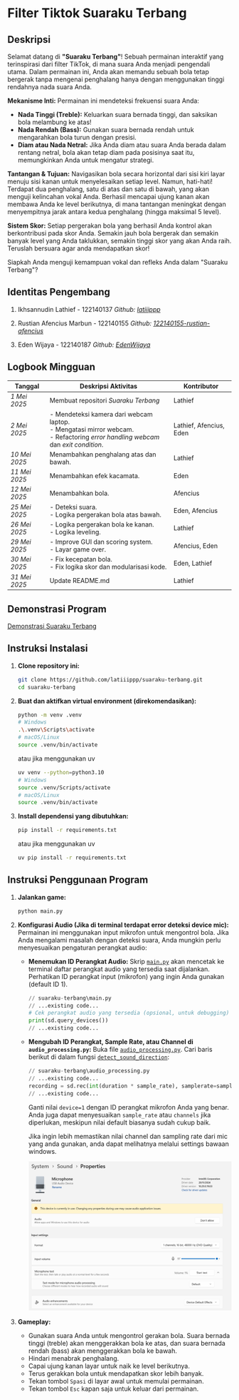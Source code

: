 # Filter Tiktok Suaraku Terbang

## Deskripsi

Selamat datang di **"Suaraku Terbang"**! Sebuah permainan interaktif yang terinspirasi dari filter TikTok, di mana suara Anda menjadi pengendali utama. Dalam permainan ini, Anda akan memandu sebuah bola tetap bergerak tanpa mengenai penghalang hanya dengan menggunakan tinggi rendahnya nada suara Anda.

**Mekanisme Inti:**
Permainan ini mendeteksi frekuensi suara Anda:

- **Nada Tinggi (Treble):** Keluarkan suara bernada tinggi, dan saksikan bola melambung ke atas!
- **Nada Rendah (Bass):** Gunakan suara bernada rendah untuk mengarahkan bola turun dengan presisi.
- **Diam atau Nada Netral:** Jika Anda diam atau suara Anda berada dalam rentang netral, bola akan tetap diam pada posisinya saat itu, memungkinkan Anda untuk mengatur strategi.

**Tantangan & Tujuan:**
Navigasikan bola secara horizontal dari sisi kiri layar menuju sisi kanan untuk menyelesaikan setiap level. Namun, hati-hati! Terdapat dua penghalang, satu di atas dan satu di bawah, yang akan menguji kelincahan vokal Anda. Berhasil mencapai ujung kanan akan membawa Anda ke level berikutnya, di mana tantangan meningkat dengan menyempitnya jarak antara kedua penghalang (hingga maksimal 5 level).

**Sistem Skor:**
Setiap pergerakan bola yang berhasil Anda kontrol akan berkontribusi pada skor Anda. Semakin jauh bola bergerak dan semakin banyak level yang Anda taklukkan, semakin tinggi skor yang akan Anda raih. Teruslah bersuara agar anda mendapatkan skor!

Siapkah Anda menguji kemampuan vokal dan refleks Anda dalam "Suaraku Terbang"?

## Identitas Pengembang

1. Ikhsannudin Lathief - 122140137
   _Github: [latiiippp](https://github.com/latiiippp)_

2. Rustian Afencius Marbun - 122140155
   _Github: [122140155-rustian-afencius](https://github.com/122140155-rustian-afencius)_

3. Eden Wijaya - 122140187
   _Github: [EdenWijaya](https://github.com/EdenWijaya)_

## Logbook Mingguan

| Tanggal       | Deskripsi Aktivitas                                                                                                                  | Kontributor             |
| ------------- | ------------------------------------------------------------------------------------------------------------------------------------ | ----------------------- |
| _1 Mei 2025_  | Membuat repositori _Suaraku Terbang_                                                                                                 | Lathief                 |
| _2 Mei 2025_  | - Mendeteksi kamera dari webcam laptop.<br>- Mengatasi mirror webcam.<br>- Refactoring _error handling webcam_ dan _exit condition_. | Lathief, Afencius, Eden |
| _10 Mei 2025_ | Menambahkan penghalang atas dan bawah.                                                                                               | Lathief                 |
| _11 Mei 2025_ | Menambahkan efek kacamata.                                                                                                           | Eden                    |
| _12 Mei 2025_ | Menambahkan bola.                                                                                                                    | Afencius                |
| _25 Mei 2025_ | - Deteksi suara.<br>- Logika pergerakan bola atas bawah.                                                                             | Eden, Afencius          |
| _26 Mei 2025_ | - Logika pergerakan bola ke kanan.<br>- Logika leveling.                                                                             | Lathief                 |
| _29 Mei 2025_ | - Improve GUI dan scoring system.<br>- Layar game over.                                                                              | Afencius, Eden          |
| _30 Mei 2025_ | - Fix kecepatan bola.<br>- Fix logika skor dan modularisasi kode.                                                                    | Eden, Lathief           |
| _31 Mei 2025_ | Update README.md                                                                                                                     | Lathief                 |

## Demonstrasi Program

[Demonstrasi Suaraku Terbang](https://youtu.be/gLfBfn93XxQ?si=p_Sxa1XPKhcVgiYn)

## Instruksi Instalasi

1.  **Clone repository ini:**

    ```bash
    git clone https://github.com/latiiippp/suaraku-terbang.git
    cd suaraku-terbang
    ```

2.  **Buat dan aktifkan virtual environment (direkomendasikan):**

    ```bash
    python -m venv .venv
    # Windows
    .\.venv\Scripts\activate
    # macOS/Linux
    source .venv/bin/activate
    ```

    atau jika menggunakan uv

    ```bash
    uv venv --python=python3.10
    # Windows
    source .venv/Scripts/activate
    # macOS/Linux
    source .venv/bin/activate
    ```

3.  **Install dependensi yang dibutuhkan:**

    ```bash
    pip install -r requirements.txt
    ```

    atau jika menggunakan uv

    ```bash
    uv pip install -r requirements.txt
    ```

## Instruksi Penggunaan Program

1.  **Jalankan game:**

    ```bash
    python main.py
    ```

2.  **Konfigurasi Audio (Jika di terminal terdapat error deteksi device mic):**
    Permainan ini menggunakan input mikrofon untuk mengontrol bola. Jika Anda mengalami masalah dengan deteksi suara, Anda mungkin perlu menyesuaikan pengaturan perangkat audio:

    - **Menemukan ID Perangkat Audio:**
      Skrip [`main.py`](main.py) akan mencetak ke terminal daftar perangkat audio yang tersedia saat dijalankan. Perhatikan ID perangkat input (mikrofon) yang ingin Anda gunakan (default ID 1).

      ```python
      // suaraku-terbang\main.py
      // ...existing code...
      # Cek perangkat audio yang tersedia (opsional, untuk debugging)
      print(sd.query_devices())
      // ...existing code...
      ```

    - **Mengubah ID Perangkat, Sample Rate, atau Channel di `audio_processing.py`:**
      Buka file [`audio_processing.py`](audio_processing.py).
      Cari baris berikut di dalam fungsi [`detect_sound_direction`](audio_processing.py):

      ```python
      // suaraku-terbang\audio_processing.py
      // ...existing code...
      recording = sd.rec(int(duration * sample_rate), samplerate=sample_rate, channels=1, dtype='float32', device=1) # Sesuaikan device jika perlu
      // ...existing code...
      ```

      Ganti nilai `device=1` dengan ID perangkat mikrofon Anda yang benar. Anda juga dapat menyesuaikan `sample_rate` atau `channels` jika diperlukan, meskipun nilai default biasanya sudah cukup baik.

      Jika ingin lebih memastikan nilai channel dan sampling rate dari mic yang anda gunakan, anda dapat melihatnya melalui settings bawaan windows.

      ![Settings/System/Sound/Properties](for_readme/format%20mic%20device.png)

3.  **Gameplay:**
    - Gunakan suara Anda untuk mengontrol gerakan bola. Suara bernada tinggi (treble) akan menggerakkan bola ke atas, dan suara bernada rendah (bass) akan menggerakkan bola ke bawah.
    - Hindari menabrak penghalang.
    - Capai ujung kanan layar untuk naik ke level berikutnya.
    - Terus gerakkan bola untuk mendapatkan skor lebih banyak.
    - Tekan tombol `Spasi` di layar awal untuk memulai permainan.
    - Tekan tombol `Esc` kapan saja untuk keluar dari permainan.
